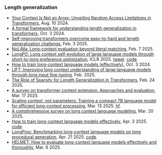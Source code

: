 
### Length generalization

- [Your Context Is Not an Array: Unveiling Random Access Limitations in Transformers](https://arxiv.org/pdf/2408.05506), Aug. 10 2024.
- [A formal framework for understanding length generalization in transformers](https://arxiv.org/pdf/2410.02140), Oct. 3 2024.
- [Self-improving transformers overcome easy-to-hard and length generalization challengs](https://arxiv.org/pdf/2502.01612), Feb. 3 2025.
- [NoLiMa: Long-context evaluation beyond literal matching](https://arxiv.org/pdf/2502.05167), Feb. 7 2025.
- [LongPO: Long context self-evolution of large language models through short-to-long preference optimization](https://www.arxiv.org/pdf/2502.13922), ICLR 2025. [tweet](https://x.com/gzchen3/status/1892870929966883236). [code](https://github.com/DAMO-NLP-SG/LongPO).
- [How to train long-context language models (effectively)](https://arxiv.org/pdf/2410.02660), Oct. 3 2024.
- [LIFT: Improving long context understanding of large language models through long input fine-tuning](https://arxiv.org/pdf/2502.14644), Feb. 2025.
- [The Role of Sparsity for Length Generalization in Transformers](https://arxiv.org/pdf/2502.16792), Feb. 24 2025.
- [A survey on transformer context extension: Approaches and evaluation](https://arxiv.org/pdf/2503.13299), Mar. 17 2025.
- [Scaling context, not parameters: Training a compact 7B language model for efficient long-context processing](https://arxiv.org/pdf/2505.08651), Mar. 13 2025. [hf](https://arxiv.org/pdf/2505.08651).
- [A comphrehensive survey on long context language modeling](https://arxiv.org/pdf/2503.17407), Mar. 20 2025.
- [How to train long-context language models effectively](https://arxiv.org/pdf/2410.02660), Apr. 3 2025. [code](https://github.com/princeton-nlp/ProLong).
- [LongProc: Benchmarking long-context language models on long procedural generation](https://arxiv.org/pdf/2501.05414), Apr. 21 2025. [code](https://princeton-pli.github.io/LongProc/).
- [HELMET: How to evaluate long-context language models effectively and thoroughly](https://arxiv.org/pdf/2410.02694?), Mar. 6 2025.
